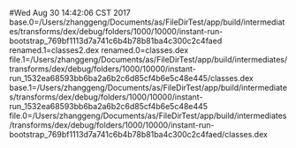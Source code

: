 #Wed Aug 30 14:42:06 CST 2017
base.0=/Users/zhanggeng/Documents/as/FileDirTest/app/build/intermediates/transforms/dex/debug/folders/1000/10000/instant-run-bootstrap_769bf1113d7a741c6b4b78b81ba4c300c2c4faed
renamed.1=classes2.dex
renamed.0=classes.dex
file.1=/Users/zhanggeng/Documents/as/FileDirTest/app/build/intermediates/transforms/dex/debug/folders/1000/10000/instant-run_1532ea68593bb6ba2a6b2c6d85cf4b6e5c48e445/classes.dex
base.1=/Users/zhanggeng/Documents/as/FileDirTest/app/build/intermediates/transforms/dex/debug/folders/1000/10000/instant-run_1532ea68593bb6ba2a6b2c6d85cf4b6e5c48e445
file.0=/Users/zhanggeng/Documents/as/FileDirTest/app/build/intermediates/transforms/dex/debug/folders/1000/10000/instant-run-bootstrap_769bf1113d7a741c6b4b78b81ba4c300c2c4faed/classes.dex
